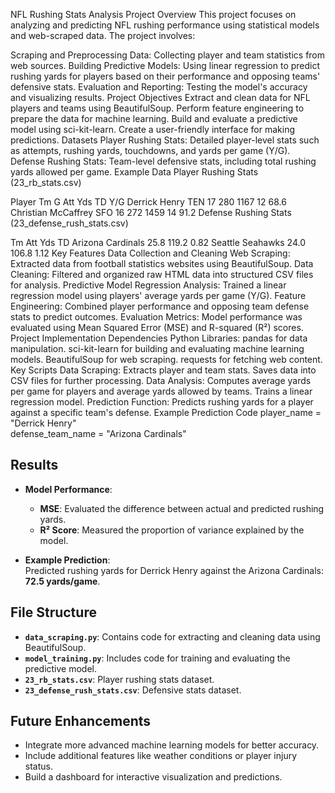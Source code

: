NFL Rushing Stats Analysis Project
Overview
This project focuses on analyzing and predicting NFL rushing performance using statistical models and web-scraped data. The project involves:

Scraping and Preprocessing Data: Collecting player and team statistics from web sources.
Building Predictive Models: Using linear regression to predict rushing yards for players based on their performance and opposing teams' defensive stats.
Evaluation and Reporting: Testing the model's accuracy and visualizing results.
Project Objectives
Extract and clean data for NFL players and teams using BeautifulSoup.
Perform feature engineering to prepare the data for machine learning.
Build and evaluate a predictive model using sci-kit-learn.
Create a user-friendly interface for making predictions.
Datasets
Player Rushing Stats: Detailed player-level stats such as attempts, rushing yards, touchdowns, and yards per game (Y/G).
Defense Rushing Stats: Team-level defensive stats, including total rushing yards allowed per game.
Example Data
Player Rushing Stats (23_rb_stats.csv)

Player	Tm	G	Att	Yds	TD	Y/G
Derrick Henry	TEN	17	280	1167	12	68.6
Christian McCaffrey	SFO	16	272	1459	14	91.2
Defense Rushing Stats (23_defense_rush_stats.csv)

Tm	Att	Yds	TD
Arizona Cardinals	25.8	119.2	0.82
Seattle Seahawks	24.0	106.8	1.12
Key Features
Data Collection and Cleaning
Web Scraping: Extracted data from football statistics websites using BeautifulSoup.
Data Cleaning: Filtered and organized raw HTML data into structured CSV files for analysis.
Predictive Model
Regression Analysis: Trained a linear regression model using players' average yards per game (Y/G).
Feature Engineering: Combined player performance and opposing team defense stats to predict outcomes.
Evaluation
Metrics: Model performance was evaluated using Mean Squared Error (MSE) and R-squared (R²) scores.
Project Implementation
Dependencies
Python Libraries:
pandas for data manipulation.
sci-kit-learn for building and evaluating machine learning models.
BeautifulSoup for web scraping.
requests for fetching web content.
Key Scripts
Data Scraping:
Extracts player and team stats.
Saves data into CSV files for further processing.
Data Analysis:
Computes average yards per game for players and average yards allowed by teams.
Trains a linear regression model.
Prediction Function:
Predicts rushing yards for a player against a specific team's defense.
Example Prediction Code
player_name = "Derrick Henry"  
defense_team_name = "Arizona Cardinals"  
  

## Results  
- **Model Performance**:  
  - **MSE**: Evaluated the difference between actual and predicted rushing yards.  
  - **R² Score**: Measured the proportion of variance explained by the model.  

- **Example Prediction**:  
  Predicted rushing yards for Derrick Henry against the Arizona Cardinals: **72.5 yards/game**.  

## File Structure  
- **`data_scraping.py`**: Contains code for extracting and cleaning data using BeautifulSoup.  
- **`model_training.py`**: Includes code for training and evaluating the predictive model.  
- **`23_rb_stats.csv`**: Player rushing stats dataset.  
- **`23_defense_rush_stats.csv`**: Defensive stats dataset.  

## Future Enhancements  
- Integrate more advanced machine learning models for better accuracy.  
- Include additional features like weather conditions or player injury status.  
- Build a dashboard for interactive visualization and predictions.  

